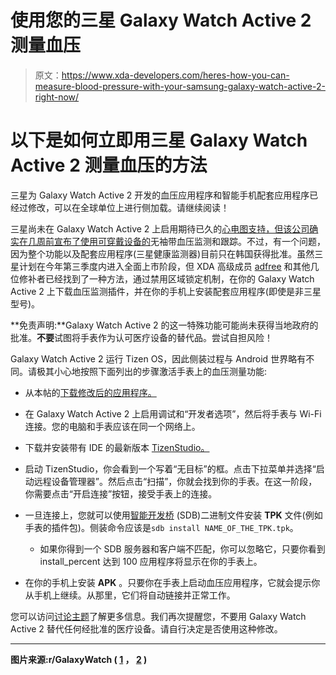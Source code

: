 # 使用您的三星 Galaxy Watch Active 2 测量血压

> 原文：<https://www.xda-developers.com/heres-how-you-can-measure-blood-pressure-with-your-samsung-galaxy-watch-active-2-right-now/>

# 以下是如何立即用三星 Galaxy Watch Active 2 测量血压的方法

三星为 Galaxy Watch Active 2 开发的血压应用程序和智能手机配套应用程序已经过修改，可以在全球单位上进行侧加载。请继续阅读！

三星尚未在 Galaxy Watch Active 2 上启用期待已久的[心电图支持，但该公司确实在几周前](https://www.xda-developers.com/samsung-galaxy-watch-active-2-still-working-ecg-support/)[宣布了使用可穿戴设备的](https://www.xda-developers.com/samsung-galaxy-watch-active-2-blood-pressure-monitoring-app-feature/)无袖带血压监测和跟踪。不过，有一个问题，因为整个功能以及配套应用程序(三星健康监测器)目前只在韩国获得批准。虽然三星计划在今年第三季度内进入全面上市阶段，但 XDA 高级成员 [adfree](https://forum.xda-developers.com/member.php?u=1030585) 和其他几位修补者已经找到了一种方法，通过禁用区域锁定机制，在你的 Galaxy Watch Active 2 上下载血压监测插件，并在你的手机上安装配套应用程序(即使是非三星型号)。

**免责声明:**Galaxy Watch Active 2 的这一特殊功能可能尚未获得当地政府的批准。**不要**试图将手表作为认可医疗设备的替代品。尝试自担风险！

Galaxy Watch Active 2 运行 Tizen OS，因此侧装过程与 Android 世界略有不同。请极其小心地按照下面列出的步骤激活手表上的血压测量功能:

*   从本帖的[下载修改后的应用程序。](https://forum.xda-developers.com/showpost.php?p=82502465)
*   在 Galaxy Watch Active 2 上启用调试和“开发者选项”，然后将手表与 Wi-Fi 连接。您的电脑和手表应该在同一个网络上。
*   下载并安装带有 IDE 的最新版本 [TizenStudio。](https://developer.tizen.org/development/tizen-studio/download)
*   启动 TizenStudio，你会看到一个写着“无目标”的框。点击下拉菜单并选择“启动远程设备管理器”。然后点击“扫描”，你就会找到你的手表。在这一阶段，你需要点击“开启连接”按钮，接受手表上的连接。

*   一旦连接上，您就可以使用[智能开发桥](https://developer.tizen.org/development/tizen-studio/web-tools/running-and-testing-your-app/sdb) (SDB)二进制文件安装 **TPK** 文件(例如手表的插件包)。侧装命令应该是`sdb install NAME_OF_THE_TPK.tpk`。
    *   如果你得到一个 SDB 服务器和客户端不匹配，你可以忽略它，只要你看到 install_percent 达到 100 应用程序将显示在你的手表上。
*   在你的手机上安装 **APK** 。只要你在手表上启动血压应用程序，它就会提示你从手机上继续。从那里，它们将自动链接并正常工作。

您可以访问[讨论主题](https://forum.xda-developers.com/smartwatch/galaxy-watch/ecg-bp-gwa2-t4051141)了解更多信息。我们再次提醒您，不要用 Galaxy Watch Active 2 替代任何经批准的医疗设备。请自行决定是否使用这种修改。

* * *

**图片来源:r/GalaxyWatch ( [1](https://www.reddit.com/r/GalaxyWatch/comments/gh9bda/i_successfully_installed_the_blood_pressure_app/) ， [2](https://www.reddit.com/r/GalaxyWatch/comments/ghjuo9/good_job_samsung_its_quite_close_i_hope_after/) )**